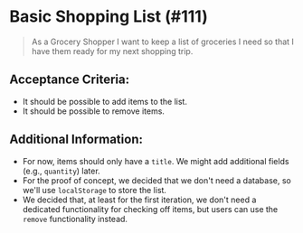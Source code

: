 # Basic Shopping List (#111)

> As a Grocery Shopper
> I want to keep a list of groceries I need
> so that I have them ready for my next shopping trip.

## Acceptance Criteria:

- It should be possible to add items to the list.
- It should be possible to remove items.

## Additional Information:

- For now, items should only have a `title`. We might add additional fields (e.g., `quantity`) later.
- For the proof of concept, we decided that we don't need a database, so we'll use `localStorage` to store the list.
- We decided that, at least for the first iteration, we don't need a dedicated functionality for checking off items, but users can use the `remove` functionality instead.
